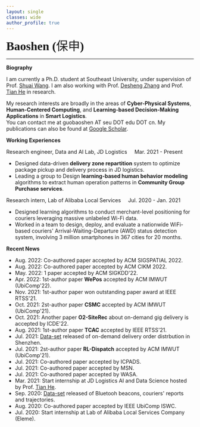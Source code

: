 ```yaml
---
layout: single
classes: wide
author_profile: true
---
```

<span lang="zh-cn">
            <font size="6" face="Times New Roman"><b>Baoshen (</b></font><font size="6" face="华文行楷">保申</font><b><font size="6" face="Times New Roman">)&nbsp;&nbsp;
            </font><font size="6" face="Times New Roman">&nbsp;&nbsp;&nbsp;&nbsp; <br></font></b></span>

***
**Biography**

I am currently a Ph.D. student at Southeast University, under supervision of Prof. [Shuai Wang](https://scholar.google.com/citations?user=gfDfZqAAAAAJ&hl=zh-CN). I am also working with Prof. [Desheng Zhang](https://www.cs.rutgers.edu/~dz220/) and Prof. [Tian He](https://www-users.cs.umn.edu/~tianhe/) in research. 

My research interests are broadly in the areas of **Cyber-Physical Systems**, **Human-Centered Computing**, and **Learning-based Decision-Making Applications** in **Smart Logistics**.<br>You can contact me at guobaoshen AT seu DOT edu DOT cn.
My publications can also be found at [Google Scholar](https://scholar.google.com/citations?user=og2Z6YMAAAAJ&hl=zh-CN). 

**Working Experiences** 

Research engineer, Data and AI Lab, JD Logistics    &nbsp;&nbsp;&nbsp;       Mar. 2021 - Present
* Designed data-driven **delivery zone repartition** system to optimize package pickup and delivery process in JD logistics. 
* Leading a group to Design **learning-based human behavior modeling** algorithms to extract human operation patterns in **Community Group Purchase services**. 

Research intern,  Lab of Alibaba Local Services    &nbsp;&nbsp;&nbsp;       Jul. 2020 - Jan. 2021
* Designed learning algorithms to conduct merchant-level positioning for couriers leveraging massive unlabeled
Wi-Fi data.
* Worked in a team to design, deploy, and evaluate a nationwide WiFi-based couriers' Arrival-Waiting-Departure (AWD) status detection system,
involving 3 million smartphones in 367 cities for 20 months.


**Recent News**

* Aug. 2022: Co-authored paper accepted by ACM SIGSPATIAL 2022.
* Aug. 2022: Co-authored paper accepted by ACM CIKM 2022.
* May. 2022: 1 paper accepted by ACM SIGKDD'22.
* Apr. 2022: 1st-author paper **WePos** accepted by ACM IMWUT (UbiComp'22).
* Nov. 2021: 1st-author paper won outstanding paper award at IEEE RTSS'21.
* Oct. 2021: 2st-author paper **CSMC** accepted by ACM IMWUT (UbiComp'21).
* Oct. 2021: Another paper **O2-SiteRec** about  on-demand gig delivery is accepted by ICDE'22.
* Aug. 2021: 1st-author paper **TCAC** accepted by IEEE RTSS'21.
* Jul. 2021: [Data-set](https://tianchi.aliyun.com/dataset/dataDetail?dataId=106807) released of on-demand delivery order distrbution in Shenzhen.
* Jul. 2021: 2st-author paper **RL-Dispatch** accepted by ACM IMWUT (UbiComp'21).
* Jul. 2021: Co-authored paper accepted by ICPADS.
* Jul. 2021: Co-authored paper accepted by MSN.
* Jul. 2021: Co-authored paper accepted by WASA.
* Mar. 2021: Start internship at JD Logistics AI and Data Science hosted by Prof. [Tian He](https://www-users.cs.umn.edu/~tianhe/).
* Sep. 2020: [Data-set](https://tianchi.aliyun.com/dataset/dataDetail?dataId=76359) released of Bluetooh beacons, couriers' reports and trajectories.
* Aug. 2020: Co-authored paper accepted by IEEE UbiComp ISWC.
* Jul. 2020: Start internship at Lab of Alibaba Local Services Company (Eleme).

 <script type='text/javascript' id='clustrmaps' src='//cdn.clustrmaps.com/map_v2.js?cl=ffffff&w=253&t=m&d=EQYPlw5lDg15RcgG0z_hUteyGtKKwFr6VRGHCriccuo'></script>
